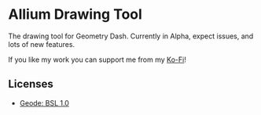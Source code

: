 # Allium Drawing Tool

The drawing tool for Geometry Dash. Currently in <cr>Alpha</c>, expect issues, and lots of new features.

If you like my work you can support me from my [Ko-Fi](https://ko-fi.com/alk1m123)!

## Licenses

 * [Geode: BSL 1.0](https://github.com/geode-sdk/geode/blob/main/LICENSE.txt)